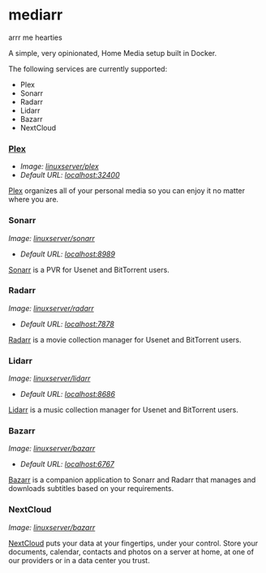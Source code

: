 # mediarr

arrr me hearties

A simple, very opinionated, Home Media setup built in Docker.

The following services are currently supported:

- Plex
- Sonarr
- Radarr
- Lidarr
- Bazarr
- NextCloud

### [Plex](https://www.plex.tv/)

- _Image: [linuxserver/plex](https://hub.docker.com/r/linuxserver/plex)_
- _Default URL: [localhost:32400](http://localhost:32400/web)_

[Plex](https://www.plex.tv/your-media/) organizes all of your personal media so you can enjoy it no matter where you are.

### Sonarr

_Image: [linuxserver/sonarr](https://hub.docker.com/r/linuxserver/sonarr)_
- _Default URL: [localhost:8989](http://localhost:8989)_

[Sonarr](https://sonarr.tv/) is a PVR for Usenet and BitTorrent users.

### Radarr

_Image: [linuxserver/radarr](https://hub.docker.com/r/linuxserver/radarr)_
- _Default URL: [localhost:7878](http://localhost:7878)_

[Radarr](https://radarr.video/) is a movie collection manager for Usenet and BitTorrent users.

### Lidarr

_Image: [linuxserver/lidarr](https://hub.docker.com/r/linuxserver/lidarr)_
- _Default URL: [localhost:8686](http://localhost:8686)_

[Lidarr](https://lidarr.audio/) is a music collection manager for Usenet and BitTorrent users.

### Bazarr

_Image: [linuxserver/bazarr](https://hub.docker.com/r/linuxserver/bazarr)_
- _Default URL: [localhost:6767](http://localhost:6767)_

[Bazarr](https://www.bazarr.media/) is a companion application to Sonarr and Radarr that manages and downloads subtitles based on your requirements.

### NextCloud

_Image: [linuxserver/bazarr](https://hub.docker.com/r/linuxserver/bazarr)_

[NextCloud](https://nextcloud.com/athome/) puts your data at your fingertips, under your control. Store your documents, calendar, contacts and photos on a server at home, at one of our providers or in a data center you trust.